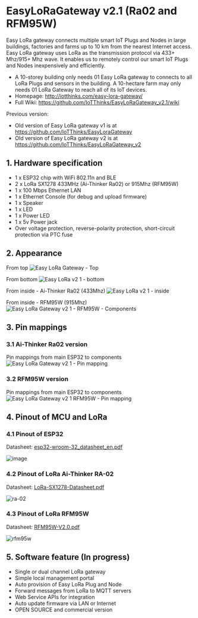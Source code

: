 # EasyLoRaGateway v2.1 (Ra02 and RFM95W)
Easy LoRa gateway connects multiple smart IoT Plugs and Nodes in large buildings, factories and farms up to 10 km from the nearest Internet access. Easy LoRa gateway uses LoRa as the transmission protocol via 433+ Mhz/915+ Mhz wave. It enables us to remotely control our smart IoT Plugs and Nodes inexpensively and efficiently.
- A 10-storey building only needs 01 Easy LoRa gateway to connects to all LoRa Plugs and sensors in the building. A 10-hectare farm may only needs 01 LoRa Gateway to reach all of its IoT devices.
- Homepage: http://iotthinks.com/easy-lora-gateway/
- Full Wiki: https://github.com/IoTThinks/EasyLoRaGateway_v2.1/wiki

Previous version:
- Old version of Easy LoRa gateway v1 is at https://github.com/IoTThinks/EasyLoraGateway
- Old version of Easy LoRa gateway v2 is at https://github.com/IoTThinks/EasyLoRaGateway_v2

## 1. Hardware specification
- 1 x ESP32 chip with WiFi 802.11n and BLE
- 2 x LoRa SX1278 433MHz (Ai-Thinker Ra02) or 915Mhz (RFM95W)
- 1 x 100 Mbps Ethernet LAN
- 1 x Ethernet Console (for debug and upload firmware)
- 1 x Speaker
- 1 x LED
- 1 x Power LED
- 1 x 5v Power jack
- Over voltage protection, reverse-polarity protection, short-circuit protection via PTC fuse

## 2. Appearance 
From top
![Easy LoRa Gateway - Top](https://user-images.githubusercontent.com/29994971/63238055-d5c29100-c26e-11e9-8cbc-09ef7bee3845.JPG)

From bottom
![Easy LoRa v2 1 - bottom](https://user-images.githubusercontent.com/29994971/63233301-ace3d100-c259-11e9-9a7b-c0d4757752c0.JPG)

From inside - Ai-Thinker Ra02 (433Mhz)
![Easy LoRa v2 1 - inside](https://user-images.githubusercontent.com/29994971/63233300-ace3d100-c259-11e9-8989-f151fbd00a25.JPG)

From inside - RFM95W (915Mhz)
![Easy LoRa Gateway v2 1 - RFM95W - Components](https://user-images.githubusercontent.com/29994971/104901891-90007f80-59b0-11eb-8f50-9a383154f43f.jpg)

## 3. Pin mappings
### 3.1 Ai-Thinker Ra02 version
Pin mappings from main ESP32 to components
![Easy LoRa Gateway v2 1 - Pin mapping](https://user-images.githubusercontent.com/29994971/63233171-c59fb700-c258-11e9-8842-81c59109e307.png)

### 3.2 RFM95W version
Pin mappings from main ESP32 to components
![Easy LoRa Gateway v2 1 RFM95W - Pin mapping](https://user-images.githubusercontent.com/29994971/104907733-22f0e800-59b8-11eb-9b6b-f0ee3d424dfb.png)

## 4. Pinout of MCU and LoRa
### 4.1 Pinout of ESP32
Datasheet: [esp32-wroom-32_datasheet_en.pdf](https://github.com/IoTThinks/EasyLoRaGateway_v2.1/files/5829820/esp32-wroom-32_datasheet_en.pdf)

![image](https://user-images.githubusercontent.com/29994971/60634413-07a3a380-9e39-11e9-86dd-2acc5d586cae.png)

### 4.2 Pinout of LoRa Ai-Thinker RA-02
Datasheet: [LoRa-SX1278-Datasheet.pdf](https://github.com/IoTThinks/EasyLoRaGateway_v2.1/files/5829814/LoRa-SX1278-Datasheet.pdf)

![ra-02](https://user-images.githubusercontent.com/29994971/63237606-e07c2680-c26c-11e9-81fe-7d4bf97f237a.png)

### 4.3 Pinout of LoRa RFM95W
Datasheet: [RFM95W-V2.0.pdf](https://github.com/IoTThinks/EasyLoRaGateway_v2.1/files/5829531/RFM95W-V2.0.pdf)

![rfm95w](https://user-images.githubusercontent.com/29994971/104902531-6eec5e80-59b1-11eb-900c-c7f35da2d57c.png)


## 5. Software feature (In progress)
- Single or dual channel LoRa gateway
- Simple local management portal
- Auto provision of Easy LoRa Plug and Node
- Forward messages from LoRa to MQTT servers
- Web Service APIs for integration
- Auto update firmware via LAN or Internet
- OPEN SOURCE and commercial version
